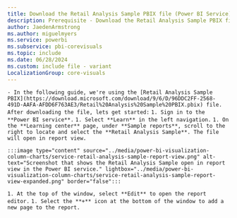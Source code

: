```yaml
---
title: Download the Retail Analysis Sample PBIX file (Power BI Service)
description: Prerequisite - Download the Retail Analysis Sample PBIX file
author: JaedenArmstrong
ms.author: miguelmyers
ms.service: powerbi
ms.subservice: pbi-corevisuals
ms.topic: include
ms.date: 06/28/2024
ms.custom: include file - variant
LocalizationGroup: core-visuals
---
```

```- In the following guide, we're using the [Retail Analysis Sample PBIX](https://download.microsoft.com/download/9/6/D/96DDC2FF-2568-491D-AAFA-AFDD6F763AE3/Retail%20Analysis%20Sample%20PBIX.pbix) file. After downloading the file, lets get started:```
```1. Sign in to the **Power BI service**.```
```1. Select **Learn** in the left navigation.```
```1. On the **Learning center** page, under **Sample reports**, scroll to the right to locate and select the **Retail Analysis Sample**. The file will open in report view.```

```:::image type="content" source="../media/power-bi-visualization-column-charts/service-retail-analysis-sample-report-view.png" alt-text="Screenshot that shows the Retail Analysis Sample open in report view in the Power BI service." lightbox="../media/power-bi-visualization-column-charts/service-retail-analysis-sample-report-view-expanded.png" border="false":::```

```1. At the top of the window, select **Edit** to open the report editor.```
```1. Select the **+** icon at the bottom of the window to add a new page to the report.```
